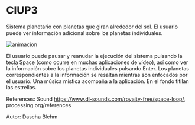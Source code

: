 # CIUP3

Sistema planetario con planetas que giran alrededor del sol. El usuario puede ver información adicional sobre los planetas individuales.

![animacion](https://user-images.githubusercontent.com/44921828/155896119-e6f2b265-6332-49e6-947f-98fae754cd51.gif)


El usuario puede pausar y reanudar la ejecución del sistema pulsando la tecla Space (como ocurre en muchas aplicaciones de vídeo), así como ver la información sobre los planetas individuales pulsando Enter. Los planetas correspondientes a la información se resaltan mientras son enfocados por el usuario. Una música mística acompaña a la aplicación. En el fondo titilan las estrellas.

References: Sound https://www.dl-sounds.com/royalty-free/space-loop/, processing.org/references

Autor: Dascha Blehm
